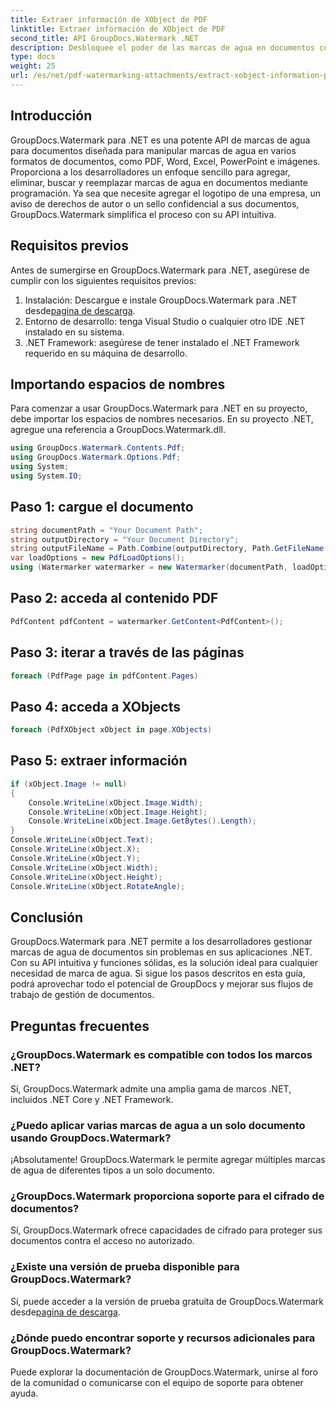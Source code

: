 ```yaml
---
title: Extraer información de XObject de PDF
linktitle: Extraer información de XObject de PDF
second_title: API GroupDocs.Watermark .NET
description: Desbloquee el poder de las marcas de agua en documentos con GroupDocs.Watermark para .NET. Administre sin problemas marcas de agua en archivos PDF, documentos de Word e imágenes.
type: docs
weight: 25
url: /es/net/pdf-watermarking-attachments/extract-xobject-information-pdf/
---
```

## Introducción
GroupDocs.Watermark para .NET es una potente API de marcas de agua para documentos diseñada para manipular marcas de agua en varios formatos de documentos, como PDF, Word, Excel, PowerPoint e imágenes. Proporciona a los desarrolladores un enfoque sencillo para agregar, eliminar, buscar y reemplazar marcas de agua en documentos mediante programación. Ya sea que necesite agregar el logotipo de una empresa, un aviso de derechos de autor o un sello confidencial a sus documentos, GroupDocs.Watermark simplifica el proceso con su API intuitiva.
## Requisitos previos
Antes de sumergirse en GroupDocs.Watermark para .NET, asegúrese de cumplir con los siguientes requisitos previos:
1. Instalación: Descargue e instale GroupDocs.Watermark para .NET desde[pagina de descarga](https://releases.groupdocs.com/Watermark/net/).
2. Entorno de desarrollo: tenga Visual Studio o cualquier otro IDE .NET instalado en su sistema.
3. .NET Framework: asegúrese de tener instalado el .NET Framework requerido en su máquina de desarrollo.

## Importando espacios de nombres
Para comenzar a usar GroupDocs.Watermark para .NET en su proyecto, debe importar los espacios de nombres necesarios.
En su proyecto .NET, agregue una referencia a GroupDocs.Watermark.dll.
```csharp
using GroupDocs.Watermark.Contents.Pdf;
using GroupDocs.Watermark.Options.Pdf;
using System;
using System.IO;
```
## Paso 1: cargue el documento
```csharp
string documentPath = "Your Document Path";
string outputDirectory = "Your Document Directory";
string outputFileName = Path.Combine(outputDirectory, Path.GetFileName(documentPath));
var loadOptions = new PdfLoadOptions();
using (Watermarker watermarker = new Watermarker(documentPath, loadOptions))
```
## Paso 2: acceda al contenido PDF
```csharp
PdfContent pdfContent = watermarker.GetContent<PdfContent>();
```
## Paso 3: iterar a través de las páginas
```csharp
foreach (PdfPage page in pdfContent.Pages)
```
## Paso 4: acceda a XObjects
```csharp
foreach (PdfXObject xObject in page.XObjects)
```
## Paso 5: extraer información
```csharp
if (xObject.Image != null)
{
    Console.WriteLine(xObject.Image.Width);
    Console.WriteLine(xObject.Image.Height);
    Console.WriteLine(xObject.Image.GetBytes().Length);
}
Console.WriteLine(xObject.Text);
Console.WriteLine(xObject.X);
Console.WriteLine(xObject.Y);
Console.WriteLine(xObject.Width);
Console.WriteLine(xObject.Height);
Console.WriteLine(xObject.RotateAngle);
```

## Conclusión
GroupDocs.Watermark para .NET permite a los desarrolladores gestionar marcas de agua de documentos sin problemas en sus aplicaciones .NET. Con su API intuitiva y funciones sólidas, es la solución ideal para cualquier necesidad de marca de agua. Si sigue los pasos descritos en esta guía, podrá aprovechar todo el potencial de GroupDocs y mejorar sus flujos de trabajo de gestión de documentos.
## Preguntas frecuentes
### ¿GroupDocs.Watermark es compatible con todos los marcos .NET?
Sí, GroupDocs.Watermark admite una amplia gama de marcos .NET, incluidos .NET Core y .NET Framework.
### ¿Puedo aplicar varias marcas de agua a un solo documento usando GroupDocs.Watermark?
¡Absolutamente! GroupDocs.Watermark le permite agregar múltiples marcas de agua de diferentes tipos a un solo documento.
### ¿GroupDocs.Watermark proporciona soporte para el cifrado de documentos?
Sí, GroupDocs.Watermark ofrece capacidades de cifrado para proteger sus documentos contra el acceso no autorizado.
### ¿Existe una versión de prueba disponible para GroupDocs.Watermark?
 Sí, puede acceder a la versión de prueba gratuita de GroupDocs.Watermark desde[pagina de descarga](https://releases.groupdocs.com/).
### ¿Dónde puedo encontrar soporte y recursos adicionales para GroupDocs.Watermark?
Puede explorar la documentación de GroupDocs.Watermark, unirse al foro de la comunidad o comunicarse con el equipo de soporte para obtener ayuda.